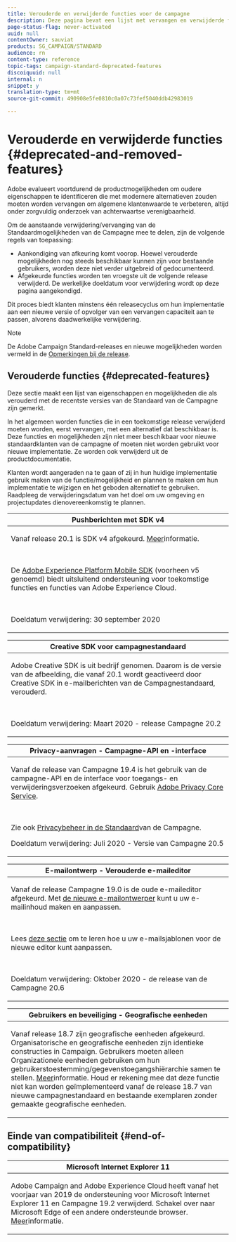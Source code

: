 ```yaml
---
title: Verouderde en verwijderde functies voor de campagne
description: Deze pagina bevat een lijst met vervangen en verwijderde functies van Adobe Campagne Standard.
page-status-flag: never-activated
uuid: null
contentOwner: sauviat
products: SG_CAMPAIGN/STANDARD
audience: rn
content-type: reference
topic-tags: campaign-standard-deprecated-features
discoiquuid: null
internal: n
snippet: y
translation-type: tm+mt
source-git-commit: 490908e5fe0810c0a07c73fef5040ddb42983019

---
```



# Verouderde en verwijderde functies {#deprecated-and-removed-features}

Adobe evalueert voortdurend de productmogelijkheden om oudere eigenschappen te identificeren die met modernere alternatieven zouden moeten worden vervangen om algemene klantenwaarde te verbeteren, altijd onder zorgvuldig onderzoek van achterwaartse verenigbaarheid.

Om de aanstaande verwijdering/vervanging van de Standaardmogelijkheden van de Campagne mee te delen, zijn de volgende regels van toepassing:

* Aankondiging van afkeuring komt voorop. Hoewel verouderde mogelijkheden nog steeds beschikbaar kunnen zijn voor bestaande gebruikers, worden deze niet verder uitgebreid of gedocumenteerd.
* Afgekeurde functies worden ten vroegste uit de volgende release verwijderd. De werkelijke doeldatum voor verwijdering wordt op deze pagina aangekondigd.

Dit proces biedt klanten minstens één releasecyclus om hun implementatie aan een nieuwe versie of opvolger van een vervangen capaciteit aan te passen, alvorens daadwerkelijke verwijdering.

>[!NOTE]
>De Adobe Campaign Standard-releases en nieuwe mogelijkheden worden vermeld in de [Opmerkingen bij de release](../../rn/using/release-notes.md).


## Verouderde functies {#deprecated-features}

Deze sectie maakt een lijst van eigenschappen en mogelijkheden die als verouderd met de recentste versies van de Standaard van de Campagne zijn gemerkt.

In het algemeen worden functies die in een toekomstige release verwijderd moeten worden, eerst vervangen, met een alternatief dat beschikbaar is. Deze functies en mogelijkheden zijn niet meer beschikbaar voor nieuwe standaardklanten van de campagne of moeten niet worden gebruikt voor nieuwe implementatie. Ze worden ook verwijderd uit de productdocumentatie.

Klanten wordt aangeraden na te gaan of zij in hun huidige implementatie gebruik maken van de functie/mogelijkheid en plannen te maken om hun implementatie te wijzigen en het geboden alternatief te gebruiken. Raadpleeg de verwijderingsdatum van het doel om uw omgeving en projectupdates dienovereenkomstig te plannen.

<table> 
 <thead> 
  <tr> 
   <th> <strong>Pushberichten met SDK v4</strong><br /> </th> 
  </tr> 
 </thead> 
 <tbody> 
  <tr> 
   <td> <p> Vanaf release 20.1 is SDK v4 afgekeurd. <a href="https://aep-sdks.gitbook.io/docs/version-4-sdk-end-of-support-faq">Meer</a>informatie.</p><br/>
   <p>De <a href="https://aep-sdks.gitbook.io/docs/">Adobe Experience Platform Mobile SDK</a> (voorheen v5 genoemd) biedt uitsluitend ondersteuning voor toekomstige functies en functies van Adobe Experience Cloud.</p></br>
     <p>Doeldatum verwijdering: 30 september 2020</p>
     </td> 
  </tr> 
 </tbody> 
</table>

<table> 
 <thead> 
  <tr> 
   <th> <strong>Creative SDK voor campagnestandaard</strong><br /> </th> 
  </tr> 
 </thead> 
 <tbody> 
  <tr> 
   <td> <p>Adobe Creative SDK is uit bedrijf genomen. Daarom is de versie van de afbeelding, die vanaf 20.1 wordt geactiveerd door Creative SDK in e-mailberichten van de Campagnestandaard, verouderd.</p></br>
  <p> Doeldatum verwijdering: Maart 2020 - release Campagne 20.2</p>
   </td> 
  </tr> 
 </tbody> 
</table>
<table> 
 <thead> 
  <tr> 
   <th> <strong>Privacy-aanvragen - Campagne-API en -interface</strong><br /> </th> 
  </tr> 
 </thead> 
 <tbody> 
  <tr> 
   <td> <p>Vanaf de release van Campagne 19.4 is het gebruik van de campagne-API en de interface voor toegangs- en verwijderingsverzoeken afgekeurd. Gebruik <a href="https://www.adobe.io/apis/experiencecloud/gdpr.html">Adobe Privacy Core Service</a>.</p></br>
   <p>Zie ook <a href="https://helpx.adobe.com/campaign/kb/acs-privacy.html">Privacybeheer in de Standaard</a>van de Campagne.</p>
  <p> Doeldatum verwijdering: Juli 2020 - Versie van Campagne 20.5</p>
   </td> 
  </tr> 
 </tbody> 
</table>

<table> 
 <thead> 
  <tr> 
   <th> <strong>E-mailontwerp - Verouderde e-maileditor</strong><br /> </th> 
  </tr> 
 </thead> 
 <tbody> 
  <tr> 
   <td> <p>Vanaf de release Campagne 19.0 is de oude e-maileditor afgekeurd. Met <a href="https://docs.adobe.com/content/help/en/campaign-standard/using/designing-content/designing-content-in-adobe-campaign.html">de nieuwe e-mailontwerper</a> kunt u uw e-mailinhoud maken en aanpassen. </p></br>
   <p>Lees <a href="https://docs.adobe.com/content/help/en/campaign-standard/using/designing-content/building-email-content/using-existing-content.html">deze sectie</a> om te leren hoe u uw e-mailsjablonen voor de nieuwe editor kunt aanpassen.</p></br>
  <p> Doeldatum verwijdering: Oktober 2020 - de release van de Campagne 20.6</p>
   </td> 
  </tr> 
 </tbody> 
</table>

<table> 
 <thead> 
  <tr> 
   <th> <strong>Gebruikers en beveiliging - Geografische eenheden</strong><br /> </th> 
  </tr> 
 </thead> 
 <tbody> 
  <tr> 
   <td> <p>Vanaf release 18.7 zijn geografische eenheden afgekeurd. Organisatorische en geografische eenheden zijn identieke constructies in Campaign. Gebruikers moeten alleen Organizationele eenheden gebruiken om hun gebruikerstoestemming/gegevenstoegangshiërarchie samen te stellen. <a href="https://helpx.adobe.com/campaign/standard/administration/using/organizational-units.html">Meer</a>informatie. Houd er rekening mee dat deze functie niet kan worden geïmplementeerd vanaf de release 18.7 van nieuwe campagnestandaard en bestaande exemplaren zonder gemaakte geografische eenheden.</p>
   </td> 
  </tr> 
 </tbody> 
</table>


## Einde van compatibiliteit {#end-of-compatibility}

<table> 
 <thead> 
  <tr> 
   <th> <strong>Microsoft Internet Explorer 11</strong><br /> </th> 
  </tr> 
 </thead> 
 <tbody> 
  <tr> 
   <td> <p>Adobe Campaign and Adobe Experience Cloud heeft vanaf het voorjaar van 2019 de ondersteuning voor Microsoft Internet Explorer 11 en Campagne 19.2 verwijderd. Schakel over naar Microsoft Edge of een andere ondersteunde browser. <a href="https://docs.adobe.com/content/help/en/campaign-standard/using/getting-started/discovering-the-interface/compatible-browsers.html">Meer</a>informatie.</p>
   </td> 
  </tr> 
 </tbody> 
</table>
